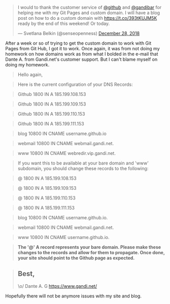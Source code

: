 <!--
.. title: Setting Up Git Pages With Gandi.net Domain
.. slug: setting-up-git-pages-with-gandinet-domain
.. date: 2018-12-28 17:11:04 UTC-05:00
.. tags: 
.. category: News
.. link: 
.. description: 
.. type: text
-->
<blockquote class="twitter-tweet" data-lang="en"><p lang="en" dir="ltr">I would to thank the customer service of <a href="https://twitter.com/github?ref_src=twsrc%5Etfw">@github</a> and <a href="https://twitter.com/gandibar?ref_src=twsrc%5Etfw">@gandibar</a> for helping me with my Git Pages and custom domain.  I will have a blog post on how to do a custom domain with <a href="https://t.co/393tKUJM5K">https://t.co/393tKUJM5K</a> ready by the end of this weekend!  Or today.</p>&mdash; Svetlana Belkin (@senseopenness) <a href="https://twitter.com/senseopenness/status/1078774158165766150?ref_src=twsrc%5Etfw">December 28, 2018</a></blockquote>
<script async src="https://platform.twitter.com/widgets.js" charset="utf-8"></script>

After a week or so of trying to get the custom domain to work with Git Pages from Git Hub, I got it to work. Once again, it was from not doing my homework on how domains work as from what I bolded in the e-mail that Dante A. from Gandi.net's customer support. But I can't blame myself on doing my homework.

>Hello again,

>Here is the current configuration of your DNS Records:

>Github 1800 IN A 185.199.108.153

>Github 1800 IN A 185.199.109.153

>Github 1800 IN A 185.199.110.153

>Github 1800 IN A 185.199.111.153

>blog 10800 IN CNAME username.github.io

>webmail 10800 IN CNAME webmail.gandi.net.

>www 10800 IN CNAME webredir.vip.gandi.net.

>If you want this to be available at your bare domain and 'www' subdomain, you should change these records to the following:

>@ 1800 IN A 185.199.108.153

>@ 1800 IN A 185.199.109.153

>@ 1800 IN A 185.199.110.153

>@ 1800 IN A 185.199.111.153

>blog 10800 IN CNAME username.github.io.

>webmail 10800 IN CNAME webmail.gandi.net.

>www 10800 IN CNAME username.github.io.

>**The '@' A record represents your bare domain. Please make these changes to the records and allow for them to propagate. Once done, your site should point to the Github page as expected.**

>Best,
>--
>\o/ Dante A.
>G https://www.gandi.net/

Hopefully there will not be anymore issues with my site and blog.